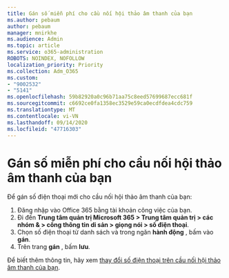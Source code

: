 ```yaml
---
title: Gán số miễn phí cho cầu nối hội thảo âm thanh của bạn
ms.author: pebaum
author: pebaum
manager: mnirkhe
ms.audience: Admin
ms.topic: article
ms.service: o365-administration
ROBOTS: NOINDEX, NOFOLLOW
localization_priority: Priority
ms.collection: Adm_O365
ms.custom:
- "9002532"
- "5141"
ms.openlocfilehash: 59b82920a0c96b71aa75c8eed57699687ecc681f
ms.sourcegitcommit: c6692ce0fa1358ec3529e59ca0ecdfdea4cdc759
ms.translationtype: MT
ms.contentlocale: vi-VN
ms.lasthandoff: 09/14/2020
ms.locfileid: "47716303"
---
```

# <a name="assign-a-toll-free-number-to-your-audio-conferencing-bridge"></a>Gán số miễn phí cho cầu nối hội thảo âm thanh của bạn

Để gán số điện thoại mới cho cầu nối hội thảo âm thanh của bạn:

1. Đăng nhập vào Office 365 bằng tài khoản công việc của bạn.
2. Đi đến **Trung tâm quản trị Microsoft 365 > Trung tâm quản trị > các nhóm & > cổng thông tin di sản > giọng nói > số điện thoại**.
3. Chọn số điện thoại từ danh sách và trong ngăn **hành động** , bấm vào **gán**.
4. Trên trang **gán** , bấm **lưu**.

Để biết thêm thông tin, hãy xem [thay đổi số điện thoại trên cầu nối hội thảo âm thanh của bạn](https://docs.microsoft.com/MicrosoftTeams/change-the-phone-numbers-on-your-audio-conferencing-bridge).
